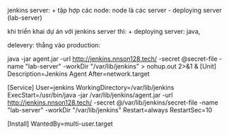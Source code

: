 jenkins server: 
    + tập hợp các node: node là các server - deploying server (lab-server)

khi triển khai dự án với jenkins server thì:
    + deploying server: java, 

delevery: 
thẳng vào production: 

java -jar agent.jar -url http://jenkins.nnson128.tech/ -secret @secret-file -name "lab-server" -workDir "/var/lib/jenkins" > nohup.out 2>&1 &
[Unit] Description=Jenkins Agent
After=network.target

[Service] User=jenkins WorkingDirectory=/var/lib/jenkins ExecStart=/usr/bin/java -jar /var/lib/jenkins/agent.jar -url http://jenkins.nnson128.tech/ -secret @/var/lib/jenkins/secret-file -name "lab-server" -workDir "/var/lib/jenkins" 
Restart=always 
RestartSec=10

[Install] WantedBy=multi-user.target